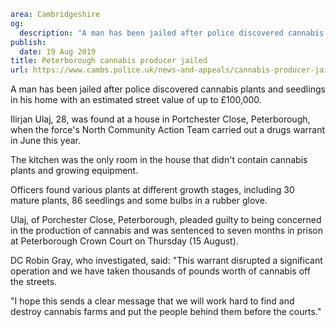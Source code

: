 ```yaml
area: Cambridgeshire
og:
  description: "A man has been jailed after police discovered cannabis plants and seedlings in his home with an estimated street value of up to \xA3100,000."
publish:
  date: 19 Aug 2019
title: Peterborough cannabis producer jailed
url: https://www.cambs.police.uk/news-and-appeals/cannabis-producer-jailed
```

A man has been jailed after police discovered cannabis plants and seedlings in his home with an estimated street value of up to £100,000.

Ilirjan Ulaj, 28, was found at a house in Portchester Close, Peterborough, when the force's North Community Action Team carried out a drugs warrant in June this year.

The kitchen was the only room in the house that didn't contain cannabis plants and growing equipment.

Officers found various plants at different growth stages, including 30 mature plants, 86 seedlings and some bulbs in a rubber glove.

Ulaj, of Porchester Close, Peterborough, pleaded guilty to being concerned in the production of cannabis and was sentenced to seven months in prison at Peterborough Crown Court on Thursday (15 August).

DC Robin Gray, who investigated, said: "This warrant disrupted a significant operation and we have taken thousands of pounds worth of cannabis off the streets.

"I hope this sends a clear message that we will work hard to find and destroy cannabis farms and put the people behind them before the courts."
